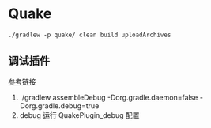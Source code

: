 # Quake 


`./gradlew -p quake/ clean build uploadArchives`



## 调试插件 

[参考链接](https://blog.csdn.net/ceabie/article/details/55271161)


1. ./gradlew assembleDebug -Dorg.gradle.daemon=false -Dorg.gradle.debug=true
2. debug 运行 QuakePlugin_debug 配置
